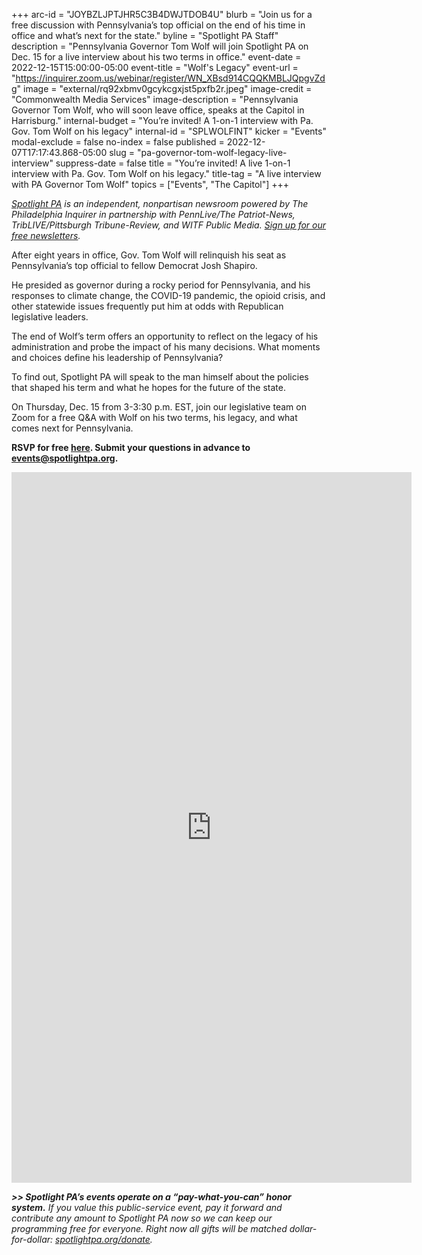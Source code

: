 +++
arc-id = "JOYBZLJPTJHR5C3B4DWJTDOB4U"
blurb = "Join us for a free discussion with Pennsylvania’s top official on the end of his time in office and what’s next for the state."
byline = "Spotlight PA Staff"
description = "Pennsylvania Governor Tom Wolf will join Spotlight PA on Dec. 15 for a live interview about his two terms in office."
event-date = 2022-12-15T15:00:00-05:00
event-title = "Wolf's Legacy"
event-url = "https://inquirer.zoom.us/webinar/register/WN_XBsd914CQQKMBLJQpgvZdg"
image = "external/rq92xbmv0gcykcgxjst5pxfb2r.jpeg"
image-credit = "Commonwealth Media Services"
image-description = "Pennsylvania Governor Tom Wolf, who will soon leave office, speaks at the Capitol in Harrisburg."
internal-budget = "You’re invited! A 1-on-1 interview with Pa. Gov. Tom Wolf on his legacy"
internal-id = "SPLWOLFINT"
kicker = "Events"
modal-exclude = false
no-index = false
published = 2022-12-07T17:17:43.868-05:00
slug = "pa-governor-tom-wolf-legacy-live-interview"
suppress-date = false
title = "You’re invited! A live 1-on-1 interview with Pa. Gov. Tom Wolf on his legacy."
title-tag = "A live interview with PA Governor Tom Wolf"
topics = ["Events", "The Capitol"]
+++

<a href="https://www.spotlightpa.org/"><i>Spotlight PA</i></a><i> is an independent, nonpartisan newsroom powered by The Philadelphia Inquirer in partnership with PennLive/The Patriot-News, TribLIVE/Pittsburgh Tribune-Review, and WITF Public Media. </i><a href="https://www.spotlightpa.org/newsletters"><i>Sign up for our free newsletters</i></a><i>.</i>

After eight years in office, Gov. Tom Wolf will relinquish his seat as Pennsylvania’s top official to fellow Democrat Josh Shapiro.

He presided as governor during a rocky period for Pennsylvania, and his responses to climate change, the COVID-19 pandemic, the opioid crisis, and other statewide issues frequently put him at odds with Republican legislative leaders.

The end of Wolf’s term offers an opportunity to reflect on the legacy of his administration and probe the impact of his many decisions. What moments and choices define his leadership of Pennsylvania?

To find out, Spotlight PA will speak to the man himself about the policies that shaped his term and what he hopes for the future of the state.

On Thursday, Dec. 15 from 3-3:30 p.m. EST, join our legislative team on Zoom for a free Q&amp;A with Wolf on his two terms, his legacy, and what comes next for Pennsylvania.

<b>RSVP for free </b><a href="https://inquirer.zoom.us/webinar/register/WN_XBsd914CQQKMBLJQpgvZdg"><b>here</b></a><b>. Submit your questions in advance to </b><a href="mailto:events@spotlightpa.org"><b>events@spotlightpa.org</b></a><b>.</b>

<iframe src="https://docs.google.com/forms/d/e/1FAIpQLSc18OUb_jM1J9HQM6BMiUT7ILFjhcMUl5TzbKkplTWwBD257Q/viewform?embedded=true" width="640" height="1137" frameborder="0" marginheight="0" marginwidth="0">Loading…</iframe>

<i><b>&gt;&gt; Spotlight PA’s events operate on a “pay-what-you-can” honor system.</b></i><i> If you value this public-service event, pay it forward and contribute any amount to Spotlight PA now so we can keep our programming free for everyone. Right now all gifts will be matched dollar-for-dollar: </i><a href="http://spotlightpa.org/donate"><i>spotlightpa.org/donate</i></a><i>.</i>
